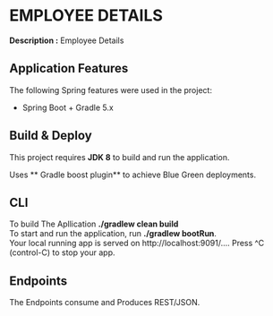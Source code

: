 # EMPLOYEE DETAILS

**Description :** Employee Details

## Application Features

The following Spring features were used in the project:
  - Spring Boot + Gradle 5.x
  
## Build & Deploy

This project requires **JDK 8** to build and run the application. 
<br>
 
Uses ** Gradle boost plugin** to achieve Blue Green deployments. 

## CLI
To build The Apllication **./gradlew clean build**
<br>
To start and run the application, run **./gradlew bootRun**. 
<br>
Your local running app is served on http://localhost:9091/.... Press ^C (control-C) to stop your app.

## Endpoints

The Endpoints consume and Produces REST/JSON.